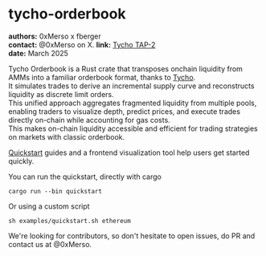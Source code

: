 
# tycho-orderbook

**authors:** 0xMerso x fberger  
**contact:** @0xMerso on X.
**link:** [Tycho TAP-2](https://github.com/propeller-heads/tycho-x/blob/main/TAP-2.md)  
**date:** March 2025  

Tycho Orderbook is a Rust crate that transposes onchain liquidity from AMMs into a familiar orderbook format, thanks to [Tycho](https://docs.propellerheads.xyz/tycho).  
It simulates trades to derive an incremental supply curve and reconstructs liquidity as discrete limit orders.  
This unified approach aggregates fragmented liquidity from multiple pools, enabling traders to visualize depth, predict prices, and execute trades directly on-chain while accounting for gas costs.  
This makes on-chain liquidity accessible and efficient for trading strategies on markets with classic orderbook.  

[Quickstart](https://github.com/0xMerso/tycho-orderbook/blob/main/examples/quickstart.rs) guides and a frontend visualization tool help users get started quickly.

You can run the quickstart, directly with cargo
    
    cargo run --bin quickstart

Or using a custom script

    sh examples/quickstart.sh ethereum


We're looking for contributors, so don't hesitate to open issues, do PR and contact us at @0xMerso.
